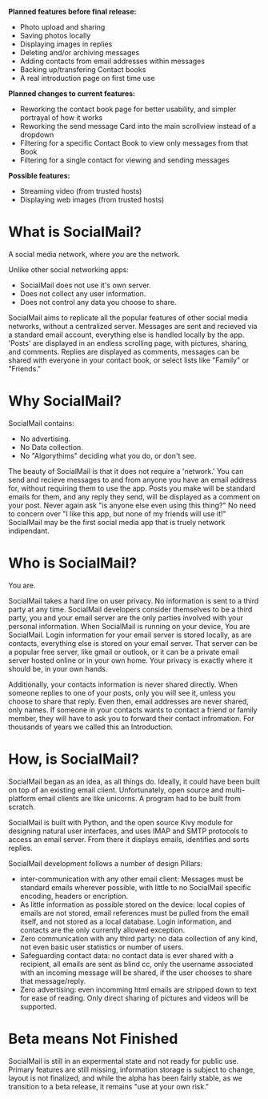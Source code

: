 **Planned features before final release:**
* Photo upload and sharing
* Saving photos locally
* Displaying images in replies
* Deleting and/or archiving messages
* Adding contacts from email addresses within messages
* Backing up/transfering Contact books
* A real introduction page on first time use

**Planned changes to current features:**
* Reworking the contact book page for better usability, and simpler portrayal of how it works
* Reworking the send message Card into the main scrollview instead of a dropdown
* Filtering for a specific Contact Book to view only messages from that Book
* Filtering for a single contact for viewing and sending messages

**Possible features:**
* Streaming video (from trusted hosts)
* Displaying web images (from trusted hosts)


# What is SocialMail?

A social media network, where *you* are the network.

Unlike other social networking apps:
* SocialMail does not use it's own server.
* Does not collect any user information.
* Does not control any data you choose to share.

SocialMail aims to replicate all the popular features of other social media networks, without a centralized server. Messages are sent and recieved via a standard email account, everything else is handled locally by the app. 'Posts' are displayed in an endless scrolling page, with pictures, sharing, and comments. Replies are displayed as comments, messages can be shared with everyone in your contact book, or select lists like "Family" or "Friends."

# Why SocialMail?

SocialMail contains:
* No advertising.
* No Data collection.
* No "Algorythims" deciding what you do, or don't see.

The beauty of SocialMail is that it does not require a 'network.' You can send and recieve messages to and from anyone you have an email address for, without requiring them to use the app. Posts you make will be standard emails for them, and any reply they send, will be displayed as a comment on your post. Never again ask "is anyone else even using this thing?" No need to concern over "I like this app, but none of my friends will use it!" SocialMail may be the first social media app that is truely network indipendant.

# Who is SocialMail?

You are.

SocialMail takes a hard line on user privacy. No information is sent to a third party at any time. SocialMail developers consider themselves to be a third party, you and your email server are the only parties involved with your personal information. When SocialMail is running on your device, You are SocialMail. Login information for your email server is stored locally, as are contacts, everything else is stored on your email server. That server can be a popular free server, like gmail or outlook, or it can be a private email server hosted online or in your own home. Your privacy is exactly where it should be, in your own hands.

Additionally, your contacts information is never shared directly. When someone replies to one of your posts, only you will see it, unless you choose to share that reply. Even then, email addresses are never shared, only names. If someone in your contacts wants to contact a friend or family member, they will have to ask you to forward their contact infromation. For thousands of years we called this an Introduction.

# How, is SocialMail?

SocialMail began as an idea, as all things do. Ideally, it could have been built on top of an existing email client. Unfortunately, open source and multi-platform email clients are like unicorns. A program had to be built from scratch.

SocialMail is built with Python, and the open source Kivy module for designing natural user interfaces, and uses IMAP and SMTP protocols to access an email server. From there it displays emails, identifies and sorts replies.

SocialMail development follows a number of design Pillars:
* inter-communication with any other email client: Messages must be standard emails wherever possible, with little to no SocialMail specific encoding, headers or encription.
* As little information as possible stored on the device: local copies of emails are not stored, email references must be pulled from the email itself, and not stored as a local database. Login information, and contacts are the only currently allowed exception.
* Zero communication with any third party: no data collection of any kind, not even basic user statistics or number of users.
* Safeguarding contact data: no contact data is ever shared with a recipient, all emails are sent as blind cc, only the username associated with an incoming message will be shared, if the user chooses to share that message/reply.
* Zero advertising: even incomming html emails are stripped down to text for ease of reading. Only direct sharing of pictures and videos will be supported.

# Beta means Not Finished
SocialMail is still in an expermental state and not ready for public use. Primary features are still missing, information storage is subject to change, layout is not finalized, and while the alpha has been fairly stable, as we transition to a beta release, it remains "use at your own risk."
